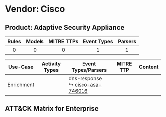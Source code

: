 Vendor: Cisco
=============
Product: Adaptive Security Appliance
------------------------------------
| Rules | Models | MITRE TTPs | Event Types | Parsers |
|:-----:|:------:|:----------:|:-----------:|:-------:|
|   0   |   0    |     0      |      1      |    1    |

|  Use-Case  | Activity Types | Event Types/Parsers                                                                      | MITRE TTP | Content |
|:----------:| -------------- | ---------------------------------------------------------------------------------------- | --------- | ------- |
| Enrichment | <ul></li></ul> |  dns-response<br> ↳ [cisco-asa-746016](../Parsers/parserContent_cisco-asa-746016.md)<br> |           |         |

ATT&CK Matrix for Enterprise
----------------------------
